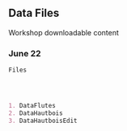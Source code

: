 ## Data Files

Workshop downloadable content

### June 22

```markdown
Files




1. DataFlutes
2. DataHautbois
3. DataHautboisEdit
